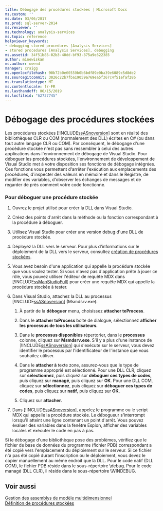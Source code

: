 ```yaml
---
title: Débogage des procédures stockées | Microsoft Docs
ms.custom: ''
ms.date: 03/06/2017
ms.prod: sql-server-2014
ms.reviewer: ''
ms.technology: analysis-services
ms.topic: reference
helpviewer_keywords:
- debugging stored procedures [Analysis Services]
- stored procedures [Analysis Services], debugging
ms.assetid: 34f51b85-02b3-40dd-bf93-375a9e522385
author: minewiskan
ms.author: owend
manager: craigg
ms.openlocfilehash: 90b72b0e60550b0b6bdf89e0ba39e6089c5d8de2
ms.sourcegitcommit: 3026c22b7fba19059a769ea5f367c4f51efaf286
ms.translationtype: MT
ms.contentlocale: fr-FR
ms.lasthandoff: 06/15/2019
ms.locfileid: "62727745"
---
```

# <a name="debugging-stored-procedures"></a>Débogage des procédures stockées
  Les procédures stockées [!INCLUDE[ssASnoversion](../../includes/ssasnoversion-md.md)] sont en réalité des bibliothèques CLR ou COM (normalement des DLL) écrites en C# (ou dans tout autre langage CLR ou COM). Par conséquent, le débogage d'une procédure stockée n'est pas sans ressembler à celui des autres applications dans l'environnement de débogage de Visual Studio. Pour déboguer les procédures stockées, l'environnement de développement de Visual Studio met à votre disposition ses fonctions de débogage intégrées. Ces fonctions vous permettent d'arrêter l'exécution aux emplacements des procédures, d'inspecter des valeurs en mémoire et dans le Registre, de modifier des variables, d'observer les échanges de messages et de regarder de près comment votre code fonctionne.  
  
### <a name="to-debug-a-stored-procedure"></a>Pour déboguer une procédure stockée  
  
1.  Ouvrez le projet utilisé pour créer la DLL dans Visual Studio.  
  
2.  Créez des points d'arrêt dans la méthode ou la fonction correspondant à la procédure à déboguer.  
  
3.  Utilisez Visual Studio pour créer une version debug d'une DLL de procédure stockée.  
  
4.  Déployez la DLL vers le serveur. Pour plus d’informations sur le déploiement de la DLL vers le serveur, consultez [création de procédures stockées](creating-stored-procedures.md).  
  
5.  Vous avez besoin d'une application qui appelle la procédure stockée que vous voulez tester. Si vous n'avez pas d'application prête à jouer ce rôle, vous pouvez utiliser l'éditeur de requête MDX dans [!INCLUDE[ssManStudioFull](../../includes/ssmanstudiofull-md.md)] pour créer une requête MDX qui appelle la procédure stockée à tester.  
  
6.  Dans Visual Studio, attachez la DLL au processus [!INCLUDE[ssASnoversion](../../includes/ssasnoversion-md.md)] (Msmdsrv.exe).  
  
    1.  À partir de la **déboguer** menu, choisissez **attacher toProcess**.  
  
    2.  Dans le **attacher toProcess** boîte de dialogue, sélectionnez **afficher les processus de tous les utilisateurs**.  
  
    3.  Dans le **processus disponibles** répertorier, dans le **processus** colonne, cliquez sur **Msmdsrv.exe**. S'il y a plus d'une instance de [!INCLUDE[ssASnoversion](../../includes/ssasnoversion-md.md)] qui s'exécute sur le serveur, vous devez identifier le processus par l'identificateur de l'instance que vous souhaitez utiliser.  
  
    4.  Dans le **attacher à** texte zone, assurez-vous que le type de programme approprié est sélectionné. Pour une DLL CLR, cliquez sur **sélectionnez**, puis cliquez sur **déboguer ces types de codes**, puis cliquez sur **managé**, puis cliquez sur **OK**. Pour une DLL COM, cliquez sur **sélectionnez**, puis cliquez sur **déboguer ces types de codes**, puis cliquez sur **natif**, puis cliquez sur **OK**.  
  
    5.  Cliquez sur **attacher**.  
  
7.  Dans [!INCLUDE[ssASnoversion](../../includes/ssasnoversion-md.md)], appelez le programme ou le script MDX qui appelle la procédure stockée. Le débogueur s'interrompt lorsqu'il atteint une ligne contenant un point d'arrêt. Vous pouvez évaluer des variables dans la fenêtre Espion, afficher des variables locales et exécuter le code en pas à pas.  
  
 Si le débogage d'une bibliothèque pose des problèmes, vérifiez que le fichier de base de données du programme (fichier PDB) correspondant a été copié vers l'emplacement du déploiement sur le serveur. Si ce fichier n'a pas été copié durant l'inscription ou le déploiement, vous devez le copier manuellement au même endroit que la DLL. Pour le code natif (DLL COM), le fichier PDB réside dans le sous-répertoire \debug. Pour le code managé (DLL CLR), il réside dans le sous-répertoire \WINDEBUG.  
  
## <a name="see-also"></a>Voir aussi  
 [Gestion des assemblys de modèle multidimensionnel](../multidimensional-models/multidimensional-model-assemblies-management.md)   
 [Définition de procédures stockées](defining-stored-procedures.md)  
  
  
